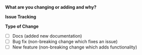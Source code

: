 **What are you changing or adding and __why__?**



**Issue Tracking**

<!-- Paste a link to the Jira card here -->
<!-- Paste a link to other relevant PRs or GitHub Issues -->

**Type of Change**
- [ ] Docs (added new documentation)
- [ ] Bug fix (non-breaking change which fixes an issue)
- [ ] New feature (non-breaking change which adds functionality)
